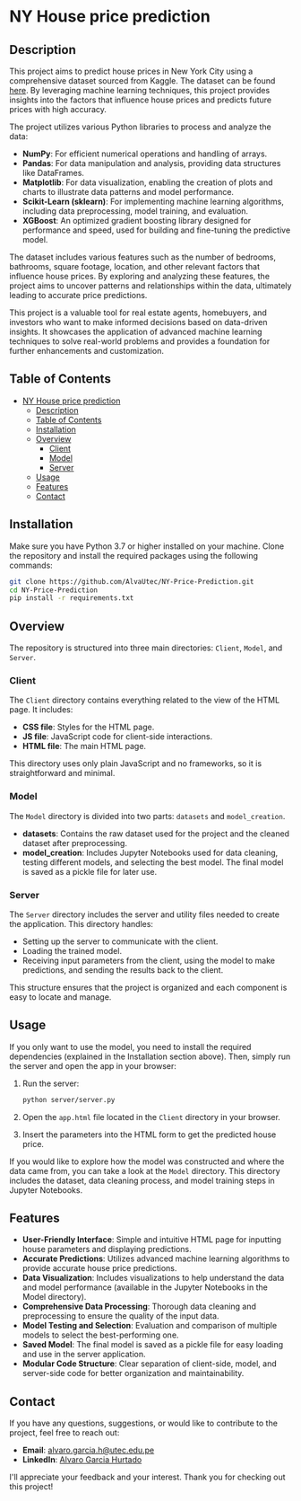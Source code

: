 # NY House price prediction

## Description

This project aims to predict house prices in New York City using a comprehensive dataset sourced from Kaggle. The dataset can be found [here](https://www.kaggle.com/datasets/nelgiriyewithana/new-york-housing-market). By leveraging machine learning techniques, this project provides insights into the factors that influence house prices and predicts future prices with high accuracy.

The project utilizes various Python libraries to process and analyze the data:
- **NumPy**: For efficient numerical operations and handling of arrays.
- **Pandas**: For data manipulation and analysis, providing data structures like DataFrames.
- **Matplotlib**: For data visualization, enabling the creation of plots and charts to illustrate data patterns and model performance.
- **Scikit-Learn (sklearn)**: For implementing machine learning algorithms, including data preprocessing, model training, and evaluation.
- **XGBoost**: An optimized gradient boosting library designed for performance and speed, used for building and fine-tuning the predictive model.

The dataset includes various features such as the number of bedrooms, bathrooms, square footage, location, and other relevant factors that influence house prices. By exploring and analyzing these features, the project aims to uncover patterns and relationships within the data, ultimately leading to accurate price predictions.

This project is a valuable tool for real estate agents, homebuyers, and investors who want to make informed decisions based on data-driven insights. It showcases the application of advanced machine learning techniques to solve real-world problems and provides a foundation for further enhancements and customization.
## Table of Contents
- [NY House price prediction](#ny-house-price-prediction)
  - [Description](#description)
  - [Table of Contents](#table-of-contents)
  - [Installation](#installation)
  - [Overview](#overview)
    - [Client](#client)
    - [Model](#model)
    - [Server](#server)
  - [Usage](#usage)
  - [Features](#features)
  - [Contact](#contact)

## Installation
Make sure you have Python 3.7 or higher installed on your machine. Clone the repository and install the required packages using the following commands:
```bash
git clone https://github.com/AlvaUtec/NY-Price-Prediction.git
cd NY-Price-Prediction
pip install -r requirements.txt
```

## Overview

The repository is structured into three main directories: `Client`, `Model`, and `Server`.

### Client
The `Client` directory contains everything related to the view of the HTML page. It includes:
- **CSS file**: Styles for the HTML page.
- **JS file**: JavaScript code for client-side interactions.
- **HTML file**: The main HTML page.

This directory uses only plain JavaScript and no frameworks, so it is straightforward and minimal.

### Model
The `Model` directory is divided into two parts: `datasets` and `model_creation`.

- **datasets**: Contains the raw dataset used for the project and the cleaned dataset after preprocessing.
- **model_creation**: Includes Jupyter Notebooks used for data cleaning, testing different models, and selecting the best model. The final model is saved as a pickle file for later use.

### Server
The `Server` directory includes the server and utility files needed to create the application. This directory handles:
- Setting up the server to communicate with the client.
- Loading the trained model.
- Receiving input parameters from the client, using the model to make predictions, and sending the results back to the client.

This structure ensures that the project is organized and each component is easy to locate and manage.


## Usage

If you only want to use the model, you need to install the required dependencies (explained in the Installation section above). Then, simply run the server and open the app in your browser:

1. Run the server:
    ```bash
    python server/server.py
    ```

2. Open the `app.html` file located in the `Client` directory in your browser.

3. Insert the parameters into the HTML form to get the predicted house price.

If you would like to explore how the model was constructed and where the data came from, you can take a look at the `Model` directory. This directory includes the dataset, data cleaning process, and model training steps in Jupyter Notebooks.

## Features

- **User-Friendly Interface**: Simple and intuitive HTML page for inputting house parameters and displaying predictions.
- **Accurate Predictions**: Utilizes advanced machine learning algorithms to provide accurate house price predictions.
- **Data Visualization**: Includes visualizations to help understand the data and model performance (available in the Jupyter Notebooks in the Model directory).
- **Comprehensive Data Processing**: Thorough data cleaning and preprocessing to ensure the quality of the input data.
- **Model Testing and Selection**: Evaluation and comparison of multiple models to select the best-performing one.
- **Saved Model**: The final model is saved as a pickle file for easy loading and use in the server application.
- **Modular Code Structure**: Clear separation of client-side, model, and server-side code for better organization and maintainability.


## Contact

If you have any questions, suggestions, or would like to contribute to the project, feel free to reach out:

- **Email**: alvaro.garcia.h@utec.edu.pe
- **LinkedIn**: [Alvaro Garcia Hurtado](https://www.linkedin.com/in/alvaro-garc%C3%ADa-hurtado-5901212a6/)

I'll appreciate your feedback and your interest. Thank you for checking out this project!
